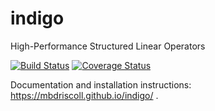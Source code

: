 # indigo
High-Performance Structured Linear Operators

[![Build Status](https://travis-ci.org/mbdriscoll/indigo.svg?branch=master)](https://travis-ci.org/mbdriscoll/indigo)
[![Coverage Status](https://coveralls.io/repos/github/mbdriscoll/indigo/badge.svg?branch=master)](https://coveralls.io/github/mbdriscoll/indigo?branch=master)

Documentation and installation instructions: https://mbdriscoll.github.io/indigo/ .
